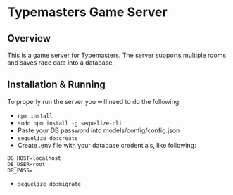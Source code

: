 # Typemasters Game Server

## Overview

This is a game server for Typemasters. The server supports multiple rooms and saves race data into 
a database.

## Installation & Running

To properly run the server you will need to do the following:

- `npm install`
- `sudo npm install -g sequelize-cli`
- Paste your DB password into models/config/config.json
- `sequelize db:create`
- Create .env file with your database credentials, like following:

 ```
 DB_HOST=localhost
 DB_USER=root
 DB_PASS=
```

- `sequelize db:migrate`
